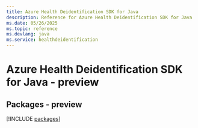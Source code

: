 ```yaml
---
title: Azure Health Deidentification SDK for Java
description: Reference for Azure Health Deidentification SDK for Java
ms.date: 05/26/2025
ms.topic: reference
ms.devlang: java
ms.service: healthdeidentification
---
```

# Azure Health Deidentification SDK for Java - preview
## Packages - preview
[!INCLUDE [packages](health-deidentification-index.md)]
